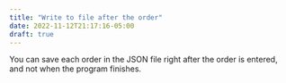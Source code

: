```yaml
---
title: "Write to file after the order"
date: 2022-11-12T21:17:16-05:00
draft: true
---
```


You can save each order in the JSON file right after the order is entered, and not when the program finishes.
